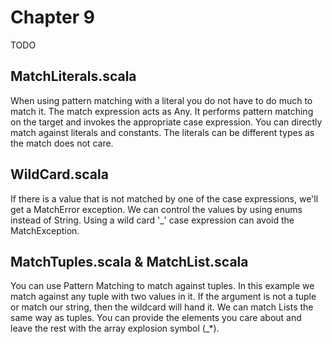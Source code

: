 # Chapter 9
TODO

## MatchLiterals.scala
When using pattern matching with a literal you do not have to do much to match it. The match expression acts as Any. It performs pattern matching on the target and invokes the appropriate case expression. You can directly match against literals and constants. The literals can be different types as the match does not care.

## WildCard.scala
If there is a value that is not matched by one of the case expressions, we'll get a MatchError exception. We can control the values by using enums instead of String. Using a wild card '_' case expression can avoid the MatchException.

## MatchTuples.scala & MatchList.scala
You can use Pattern Matching to match against tuples. In this example we match against any tuple with two values in it. If the argument is not a tuple or match our string, then the wildcard will hand it.
 We can match Lists the same way as tuples. You can provide the elements you care about and leave the rest with the array explosion symbol (_*).
 

